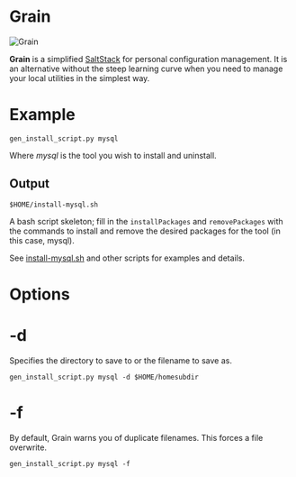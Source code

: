 # Grain

![Grain](https://googledrive.com/host/0B2GEUe-OZRECV3BpNm1fam4tNk0/grain-banner.jpg "Grain")

**Grain** is a simplified [SaltStack](http://www.saltstack.com/) for personal configuration management. It is an alternative without the steep learning curve when you need to manage your local utilities in the simplest way. 

# Example 

    gen_install_script.py mysql 
    
Where *mysql* is the tool you wish to install and uninstall. 

## Output 

    $HOME/install-mysql.sh
    
A bash script skeleton; fill in the `installPackages` and `removePackages` with the commands to install and remove the desired packages for the tool (in this case, mysql). 

See [install-mysql.sh](https://github.com/mattnorris/grain/blob/master/src/install-mysql.sh) and other scripts for examples and details. 

# Options 

# -d 

Specifies the directory to save to or the filename to save as. 

    gen_install_script.py mysql -d $HOME/homesubdir
    
# -f

By default, Grain warns you of duplicate filenames. This forces a file overwrite. 

    gen_install_script.py mysql -f 
    
